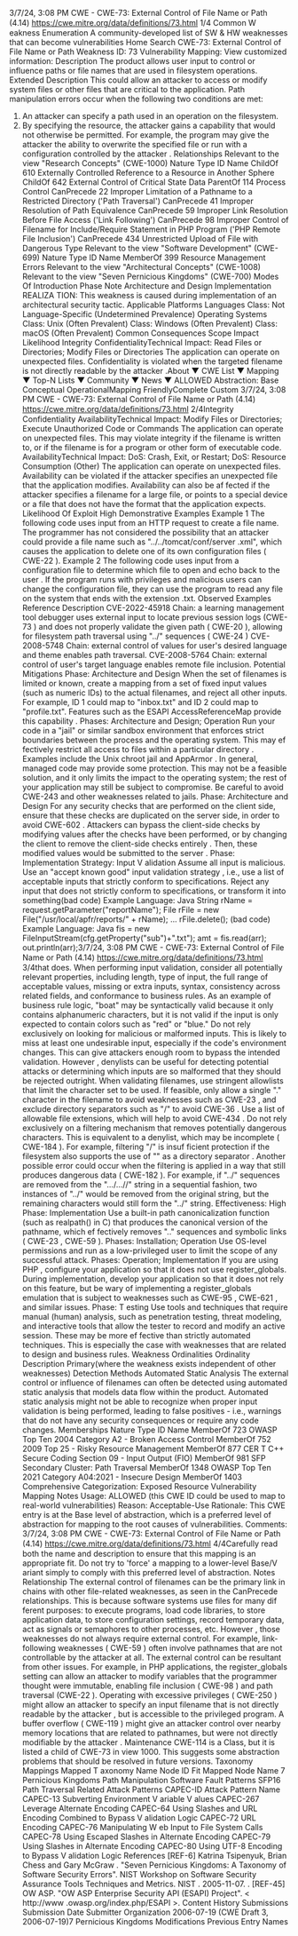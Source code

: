 3/7/24, 3:08 PM CWE - CWE-73: External Control of File Name or Path (4.14)
https://cwe.mitre.org/data/deﬁnitions/73.html 1/4
Common W eakness Enumeration
A community-developed list of SW & HW weaknesses that can become
vulnerabilities
Home Search
CWE-73: External Control of File Name or Path
Weakness ID: 73
Vulnerability Mapping: 
View customized information:
 Description
The product allows user input to control or influence paths or file names that are used in filesystem operations.
 Extended Description
This could allow an attacker to access or modify system files or other files that are critical to the application.
Path manipulation errors occur when the following two conditions are met:
1. An attacker can specify a path used in an operation on the filesystem.
2. By specifying the resource, the attacker gains a capability that would not otherwise be permitted.
For example, the program may give the attacker the ability to overwrite the specified file or run with a configuration controlled by the
attacker .
 Relationships
 Relevant to the view "Research Concepts" (CWE-1000)
Nature Type ID Name
ChildOf 610 Externally Controlled Reference to a Resource in Another Sphere
ChildOf 642 External Control of Critical State Data
ParentOf 114 Process Control
CanPrecede 22 Improper Limitation of a Pathname to a Restricted Directory ('Path Traversal')
CanPrecede 41 Improper Resolution of Path Equivalence
CanPrecede 59 Improper Link Resolution Before File Access ('Link Following')
CanPrecede 98 Improper Control of Filename for Include/Require Statement in PHP Program ('PHP Remote
File Inclusion')
CanPrecede 434 Unrestricted Upload of File with Dangerous Type
 Relevant to the view "Software Development" (CWE-699)
Nature Type ID Name
MemberOf 399 Resource Management Errors
 Relevant to the view "Architectural Concepts" (CWE-1008)
 Relevant to the view "Seven Pernicious Kingdoms" (CWE-700)
 Modes Of Introduction
Phase Note
Architecture and Design
Implementation REALIZA TION: This weakness is caused during implementation of an architectural security tactic.
 Applicable Platforms
Languages
Class: Not Language-Specific (Undetermined Prevalence)
Operating Systems
Class: Unix (Often Prevalent)
Class: Windows (Often Prevalent)
Class: macOS (Often Prevalent)
 Common Consequences
Scope Impact Likelihood
Integrity
ConfidentialityTechnical Impact: Read Files or Directories; Modify Files or Directories
The application can operate on unexpected files. Confidentiality is violated when the targeted
filename is not directly readable by the attacker .About ▼ CWE List ▼ Mapping ▼ Top-N Lists ▼ Community ▼ News ▼
ALLOWED
Abstraction: Base
Conceptual OperationalMapping
FriendlyComplete Custom
3/7/24, 3:08 PM CWE - CWE-73: External Control of File Name or Path (4.14)
https://cwe.mitre.org/data/deﬁnitions/73.html 2/4Integrity
Confidentiality
AvailabilityTechnical Impact: Modify Files or Directories; Execute Unauthorized Code or Commands
The application can operate on unexpected files. This may violate integrity if the filename is written
to, or if the filename is for a program or other form of executable code.
AvailabilityTechnical Impact: DoS: Crash, Exit, or Restart; DoS: Resource Consumption (Other)
The application can operate on unexpected files. Availability can be violated if the attacker specifies
an unexpected file that the application modifies. Availability can also be af fected if the attacker
specifies a filename for a large file, or points to a special device or a file that does not have the
format that the application expects.
 Likelihood Of Exploit
High
 Demonstrative Examples
Example 1
The following code uses input from an HTTP request to create a file name. The programmer has not considered the possibility that an
attacker could provide a file name such as "../../tomcat/conf/server .xml", which causes the application to delete one of its own
configuration files ( CWE-22 ).
Example 2
The following code uses input from a configuration file to determine which file to open and echo back to the user . If the program runs
with privileges and malicious users can change the configuration file, they can use the program to read any file on the system that
ends with the extension .txt.
 Observed Examples
Reference Description
CVE-2022-45918 Chain: a learning management tool debugger uses external input to locate previous session logs
(CWE-73 ) and does not properly validate the given path ( CWE-20 ), allowing for filesystem path
traversal using "../" sequences ( CWE-24 )
CVE-2008-5748 Chain: external control of values for user's desired language and theme enables path traversal.
CVE-2008-5764 Chain: external control of user's target language enables remote file inclusion.
 Potential Mitigations
Phase: Architecture and Design
When the set of filenames is limited or known, create a mapping from a set of fixed input values (such as numeric IDs) to the
actual filenames, and reject all other inputs. For example, ID 1 could map to "inbox.txt" and ID 2 could map to "profile.txt".
Features such as the ESAPI AccessReferenceMap provide this capability .
Phases: Architecture and Design; Operation
Run your code in a "jail" or similar sandbox environment that enforces strict boundaries between the process and the operating
system. This may ef fectively restrict all access to files within a particular directory .
Examples include the Unix chroot jail and AppArmor . In general, managed code may provide some protection.
This may not be a feasible solution, and it only limits the impact to the operating system; the rest of your application may still be
subject to compromise.
Be careful to avoid CWE-243 and other weaknesses related to jails.
Phase: Architecture and Design
For any security checks that are performed on the client side, ensure that these checks are duplicated on the server side, in
order to avoid CWE-602 . Attackers can bypass the client-side checks by modifying values after the checks have been
performed, or by changing the client to remove the client-side checks entirely . Then, these modified values would be submitted
to the server .
Phase: Implementation
Strategy: Input V alidation
Assume all input is malicious. Use an "accept known good" input validation strategy , i.e., use a list of acceptable inputs that
strictly conform to specifications. Reject any input that does not strictly conform to specifications, or transform it into something(bad code) Example Language: Java 
String rName = request.getParameter("reportName");
File rFile = new File("/usr/local/apfr/reports/" + rName);
...
rFile.delete();
(bad code) Example Language: Java 
fis = new FileInputStream(cfg.getProperty("sub")+".txt");
amt = fis.read(arr);
out.println(arr);3/7/24, 3:08 PM CWE - CWE-73: External Control of File Name or Path (4.14)
https://cwe.mitre.org/data/deﬁnitions/73.html 3/4that does.
When performing input validation, consider all potentially relevant properties, including length, type of input, the full range of
acceptable values, missing or extra inputs, syntax, consistency across related fields, and conformance to business rules. As an
example of business rule logic, "boat" may be syntactically valid because it only contains alphanumeric characters, but it is not
valid if the input is only expected to contain colors such as "red" or "blue."
Do not rely exclusively on looking for malicious or malformed inputs. This is likely to miss at least one undesirable input,
especially if the code's environment changes. This can give attackers enough room to bypass the intended validation. However ,
denylists can be useful for detecting potential attacks or determining which inputs are so malformed that they should be rejected
outright.
When validating filenames, use stringent allowlists that limit the character set to be used. If feasible, only allow a single "."
character in the filename to avoid weaknesses such as CWE-23 , and exclude directory separators such as "/" to avoid CWE-36 .
Use a list of allowable file extensions, which will help to avoid CWE-434 .
Do not rely exclusively on a filtering mechanism that removes potentially dangerous characters. This is equivalent to a denylist,
which may be incomplete ( CWE-184 ). For example, filtering "/" is insuf ficient protection if the filesystem also supports the use of
"\" as a directory separator . Another possible error could occur when the filtering is applied in a way that still produces dangerous
data ( CWE-182 ). For example, if "../" sequences are removed from the ".../...//" string in a sequential fashion, two instances of
"../" would be removed from the original string, but the remaining characters would still form the "../" string.
Effectiveness: High
Phase: Implementation
Use a built-in path canonicalization function (such as realpath() in C) that produces the canonical version of the pathname,
which ef fectively removes ".." sequences and symbolic links ( CWE-23 , CWE-59 ).
Phases: Installation; Operation
Use OS-level permissions and run as a low-privileged user to limit the scope of any successful attack.
Phases: Operation; Implementation
If you are using PHP , configure your application so that it does not use register\_globals. During implementation, develop your
application so that it does not rely on this feature, but be wary of implementing a register\_globals emulation that is subject to
weaknesses such as CWE-95 , CWE-621 , and similar issues.
Phase: T esting
Use tools and techniques that require manual (human) analysis, such as penetration testing, threat modeling, and interactive
tools that allow the tester to record and modify an active session. These may be more ef fective than strictly automated
techniques. This is especially the case with weaknesses that are related to design and business rules.
 Weakness Ordinalities
Ordinality Description
Primary(where the weakness exists independent of other weaknesses)
 Detection Methods
Automated Static Analysis
The external control or influence of filenames can often be detected using automated static analysis that models data flow within
the product.
Automated static analysis might not be able to recognize when proper input validation is being performed, leading to false
positives - i.e., warnings that do not have any security consequences or require any code changes.
 Memberships
Nature Type ID Name
MemberOf 723 OWASP Top Ten 2004 Category A2 - Broken Access Control
MemberOf 752 2009 Top 25 - Risky Resource Management
MemberOf 877 CER T C++ Secure Coding Section 09 - Input Output (FIO)
MemberOf 981 SFP Secondary Cluster: Path Traversal
MemberOf 1348 OWASP Top Ten 2021 Category A04:2021 - Insecure Design
MemberOf 1403 Comprehensive Categorization: Exposed Resource
 Vulnerability Mapping Notes
Usage: ALLOWED (this CWE ID could be used to map to real-world vulnerabilities)
Reason: Acceptable-Use
Rationale:
This CWE entry is at the Base level of abstraction, which is a preferred level of abstraction for mapping to the root causes of
vulnerabilities.
Comments:
3/7/24, 3:08 PM CWE - CWE-73: External Control of File Name or Path (4.14)
https://cwe.mitre.org/data/deﬁnitions/73.html 4/4Carefully read both the name and description to ensure that this mapping is an appropriate fit. Do not try to 'force' a mapping to a
lower-level Base/V ariant simply to comply with this preferred level of abstraction.
 Notes
Relationship
The external control of filenames can be the primary link in chains with other file-related weaknesses, as seen in the CanPrecede
relationships. This is because software systems use files for many dif ferent purposes: to execute programs, load code libraries, to
store application data, to store configuration settings, record temporary data, act as signals or semaphores to other processes, etc.
However , those weaknesses do not always require external control. For example, link-following weaknesses ( CWE-59 ) often involve
pathnames that are not controllable by the attacker at all.
The external control can be resultant from other issues. For example, in PHP applications, the register\_globals setting can allow an
attacker to modify variables that the programmer thought were immutable, enabling file inclusion ( CWE-98 ) and path traversal
(CWE-22 ). Operating with excessive privileges ( CWE-250 ) might allow an attacker to specify an input filename that is not directly
readable by the attacker , but is accessible to the privileged program. A buffer overflow ( CWE-119 ) might give an attacker control
over nearby memory locations that are related to pathnames, but were not directly modifiable by the attacker .
Maintenance
CWE-114 is a Class, but it is listed a child of CWE-73 in view 1000. This suggests some abstraction problems that should be
resolved in future versions.
 Taxonomy Mappings
Mapped T axonomy Name Node ID Fit Mapped Node Name
7 Pernicious Kingdoms Path Manipulation
Software Fault Patterns SFP16 Path Traversal
 Related Attack Patterns
CAPEC-ID Attack Pattern Name
CAPEC-13 Subverting Environment V ariable V alues
CAPEC-267 Leverage Alternate Encoding
CAPEC-64 Using Slashes and URL Encoding Combined to Bypass V alidation Logic
CAPEC-72 URL Encoding
CAPEC-76 Manipulating W eb Input to File System Calls
CAPEC-78 Using Escaped Slashes in Alternate Encoding
CAPEC-79 Using Slashes in Alternate Encoding
CAPEC-80 Using UTF-8 Encoding to Bypass V alidation Logic
 References
[REF-6] Katrina Tsipenyuk, Brian Chess and Gary McGraw . "Seven Pernicious Kingdoms: A Taxonomy of Software Security
Errors". NIST Workshop on Software Security Assurance Tools Techniques and Metrics. NIST . 2005-11-07.
.
[REF-45] OW ASP. "OW ASP Enterprise Security API (ESAPI) Project". < http://www .owasp.org/index.php/ESAPI >.
 Content History
 Submissions
Submission Date Submitter Organization
2006-07-19
(CWE Draft 3, 2006-07-19)7 Pernicious Kingdoms
 Modifications
 Previous Entry Names
